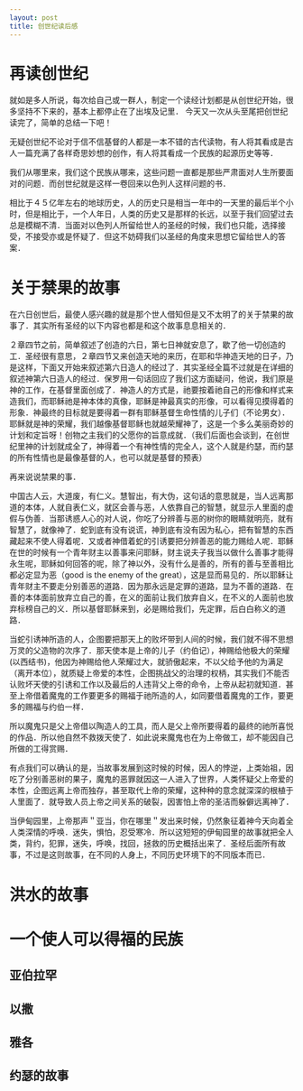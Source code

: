 ```yaml
---
layout: post
title: 创世纪读后感
---
```

# 再读创世纪
就如是多人所说，每次给自己或一群人，制定一个读经计划都是从创世纪开始，很多坚持不下来的，基本上都停止在了出埃及记里．
今天又一次从头至尾把创世纪读完了，简单的总结一下吧！

无疑创世纪不论对于信不信基督的人都是一本不错的古代读物，有人将其看成是古人一篇充满了各样奇思妙想的创作，有人将其看成一个民族的起源历史等等．

我们从哪里来，我们这个民族从哪来，这些问题一直都是那些严肃面对人生所要面对的问题．而创世纪就是这样一卷回来以色列人这样问题的书．

相比于４５亿年左右的地球历史，人的历史只是相当一年中的一天里的最后半个小时，但是相比于，一个人年日，人类的历史又是那样的长远，以至于我们回望过去总是模糊不清．当面对以色列人所留给世人的圣经的时候，我们也只能，选择接受，不接受亦或是怀疑了．但这不妨碍我们以圣经的角度来思想它留给世人的答案．

# 关于禁果的故事
  在六日创世后，最使人感兴趣的就是那个世人借知但是又不太明了的关于禁果的故事了．其实所有圣经的以下内容也都是和这个故事息息相关的．

  ２章四节之前，简单叙述了创造的六日，第七日神就安息了，歇了他一切创造的工．圣经很有意思，２章四节又来创造天地的来历，在耶和华神造天地的日子，乃是这样，下面又开始来叙述第六日造人的经过了．其实圣经全篇不过就是在详细的叙述神第六日造人的经过．保罗用一句话回应了我们这方面疑问，他说，我们原是神的工作，在基督里面创成了．神造人的方式是，祂要按着祂自己的形像和样式来造我们，而耶稣祂是神本体的真像，耶稣是神最真实的形像，可以看得见摸得着的形象．神最终的目标就是要得着一群有耶稣基督生命性情的儿子们（不论男女）．耶稣就是神的荣耀，我们越像基督耶稣也就越荣耀神了，这是一个多么美丽奇妙的计划和定旨呀！创物之主我们的父愿你的旨意成就．（我们后面也会谈到，在创世纪里神的计划就成全了，神得着一个有神性情的完全人，这个人就是约瑟，而约瑟的所有性情也是最像基督的人，也可以就是基督的预表）

  再来说说禁果的事．

  中国古人云，大道废，有仁义。慧智出，有大伪，这句话的意思就是，当人远离那道的本体，人就自表仁义，就区会善与恶，人依靠自己的智慧，就显示人里面的虚假与伪善．当那诱惑人心的对人说，你吃了分辨善与恶的树你的眼睛就明亮，就有智慧了，就像神了．蛇到底有没有说谎，神到底有没有因为私心，把有智慧的东西藏起来不使人得着呢．又或者神借着蛇的引诱要把分辨善恶的能力赐给人呢．耶稣在世的时候有一个青年财主以善事来问耶稣，财主说夫子我当以做什么善事才能得永生呢，耶稣如何回答的呢，除了神以外，没有什么是善的，所有的善与至善相比都必定显为恶（good is the enemy of the great），这是显而易见的．所以耶稣让青年财主不要走分别善恶的道路．因为那永远是定罪的道路，显为不善的道路．在善的本体面前放弃立自己的善，在义的面前让我们放弃自义，在不义的人面前也放弃标榜自己的义．所以基督耶稣来到，必是赐给我们，先定罪，后白白称义的道路．

当蛇引诱神所造的人，企图要把那天上的败坏带到人间的时候，我们就不得不思想万灵的父造物的次序了．那天使本是上帝的儿子（约伯记），神赐给他极大的荣耀(以西结书)，他因为神赐给他人荣耀过大，就骄傲起来，不以父给予他的为满足（离开本位），就质疑上帝爱的本性，企图挑战父的治理的权柄，其实我们不能否认败坏天使的引诱和工作以及最后的人违背父上帝的命令，上帝从起初就知道．甚至上帝借着魔鬼的工作要更多的赐福于祂所造的人，如同要借着魔鬼的工作，要更多的赐福与约伯一样．

所以魔鬼只是父上帝借以陶造人的工具，而人是父上帝所要得着的最终的祂所喜悦的作品．所以他自然不救拨天使了．如此说来魔鬼也在为上帝做工，却不能因自己所做的工得赏赐．

有点我们可以确认的是，当故事发展到这时候的时候，因人的悖逆，上类始祖，因吃了分别善恶树的果子，魔鬼的恶罪就因这一人进入了世界，人类怀疑父上帝爱的本性，企图远离上帝而独存，甚至取代上帝的荣耀，这种种的意念就深深的根植于人里面了．就导致人员上帝之间关系的破裂，因害怕上帝的圣洁而躲僻远离神了．

当伊甸园里，上帝那声＂亚当，你在哪里＂发出来时候，仍然象征着神今天向着全人类深情的呼唤．迷失，惧怕，忍受寒冷．所以这短短的伊甸园里的故事就把全人类，背约，犯罪，迷失，呼唤，找回，拯救的历史概括出来了．圣经后面所有故事，不过是这则故事，在不同的人身上，不同历史环境下的不同版本而已．
  
# 洪水的故事

# 一个使人可以得福的民族

## 亚伯拉罕

## 以撒

## 雅各

## 约瑟的故事
